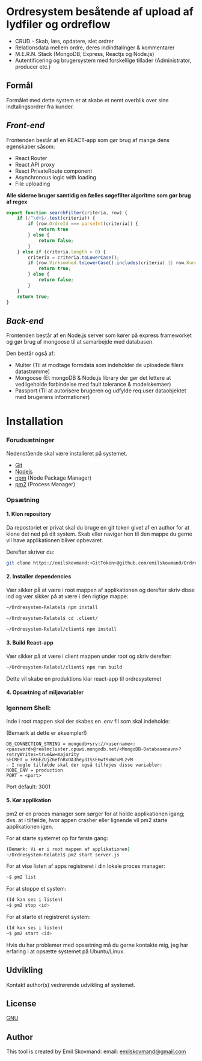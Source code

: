 # Ordresystem besåtende af upload af lydfiler og ordreflow

* CRUD - Skab, læs, opdatere, slet ordrer
* Relationsdata mellem ordre, deres indindtalinger & kommentarer
* M.E.R.N. Stack (MongoDB, Express, Reactjs og Node.js)
* Autentificering og brugersystem med forskellige tillader (Administrator, producer etc.)

## Formål

Formålet med dette system er at skabe et nemt overblik over sine indtalingsordrer fra kunder.

## *Front-end*

Frontenden består af en REACT-app som gør brug af mange dens egenskaber såsom:
- React Router
- React API proxy
- React PrivateRoute component
- Asynchronous logic with loading
- File uploading

**Alle siderne bruger samtidig en fælles søgefilter algoritme som gør brug af regex**

```javascript
export function searchFilter(criteria, row) {
    if (/^\d+$/.test(criteria)) {
        if (row.OrdreId === parseInt(criteria)) {
            return true
        } else {
            return false;
        }
    } else if (criteria.length > 0) {
        criteria = criteria.toLowerCase();
        if (row.Virksomhed.toLowerCase().includes(criteria) || row.Kundenavn.toLowerCase().includes(criteria) || row.ValgteSpeaker.toLowerCase().includes(criteria)) {
            return true;
        } else {
            return false;
        }
    }
    return true;
}
```

## *Back-end*

Frontenden består af en Node.js server som kører på express frameworket og gør brug af mongoose til at samarbejde med databasen.

Den består også af:
- Multer (Til at modtage formdata som indeholder de uploadede filers datastrømme)
- Mongoose (Et mongoDB & Node.js library der gør det lettere at vedligeholde forbindelse med fault tolerance & modelskemaer)
- Passport (Til at autorisere brugeren og udfylde req.user dataobjektet med brugerens informationer)

# Installation
### Forudsætninger
Nedenstående skal være installeret på systemet.
- [Git](https://git-scm.com/)
- [Nodejs](https://nodejs.org/)
- [npm](https://www.npmjs.com/) (Node Package Manager)
- [pm2](https://pm2.keymetrics.io/) (Process Manager)

### Opsætning
#### **1. Klon repository**

Da repostoriet er privat skal du bruge en git token givet af en author for at klone det ned på dit system.
Skab eller naviger hen til den mappe du gerne vil have applikationen bliver opbevaret.

Derefter skriver du:
```bash
git clone https://emilskovmand:<GitToken>@github.com/emilskovmand/Ordresystem-Relatel.git
```
#### **2. Installer dependencies**

Vær sikker på at være i root mappen af applikationen og derefter skriv disse ind og vær sikker på at være i den rigtige mappe:
```bash
~/Ordresystem-Relatel$ npm install

~/Ordresystem-Relatel$ cd .client/

~/Ordresystem-Relatel/client$ npm install
```

#### **3. Build React-app**

Vær sikker på at være i client mappen under root og skriv derefter:
```bash
~/Ordresystem-Relatel/client$ npm run build
```
Dette vil skabe en produktions klar react-app til ordresystemet

#### **4. Opsætning af miljøvariabler**

### Igennem Shell:
Inde i root mappen skal der skabes en *.env* fil som skal indeholde:

(Bemærk at dette er eksempler!)
```
DB_CONNECTION_STRING = mongodb+srv://<username>:<password>@realmcluster.cpuwi.mongodb.net/<MongoDB-Databasenavn>?retryWrites=true&w=majority
SECRET = EKGEZUjZ6efnRxOA3hey31SsE6wt9xWruMLzvM
- I nogle tilfælde skal der også tilføjes disse variabler:
NODE_ENV = production
PORT = <port> 
```
Port default: 3001

#### **5. Kør applikation**

pm2 er en proces manager som sørger for at holde applikationen igang; dvs. at i tilfælde, hvor appen crasher eller lignende vil pm2 starte applikationen igen.

For at starte systemet op for første gang:
```bash
(Bemærk: Vi er i root mappen af applikationen)
~/Ordresystem-Relatel$ pm2 start server.js
```
For at vise listen af apps registreret i din lokale proces manager:
```bash
~$ pm2 list
```
For at stoppe et system:
```bash
(Id kan ses i listen)
~$ pm2 stop <id>
```
For at starte et registreret system:
```bash
(Id kan ses i listen)
~$ pm2 start <id>
```

Hvis du har problemer med opsætning må du gerne kontakte mig, jeg har erfaring i at opsætte systemet på Ubuntu/Linux.

## Udvikling
Kontakt author(s) vedrørende udvikling af systemet.

## License
[GNU](https://www.gnu.org/licenses/gpl-3.0.html)

## Author
This tool is created by Emil Skovmand: email: emilskovmand@gmail.com
